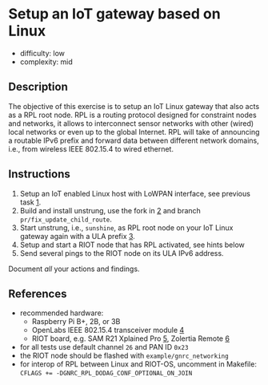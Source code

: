 # Setup an IoT gateway based on Linux

- difficulty: low
- complexity: mid

## Description

The objective of this exercise is to setup an IoT Linux gateway that also acts
as a RPL root node. RPL is a routing protocol designed for constraint nodes and
networks, it allows to interconnect sensor networks with other (wired) local
networks or even up to the global Internet. RPL will take of announcing a
routable IPv6 prefix and forward data between different network domains, i.e.,
from wireless IEEE 802.15.4 to wired ethernet.

## Instructions

1. Setup an IoT enabled Linux host with LoWPAN interface, see previous task [1].
2. Build and install unstrung, use the fork in [2] and branch `pr/fix_update_child_route`.
3. Start unstrung, i.e., `sunshine`, as RPL root node on your IoT Linux gateway again with a ULA prefix [3].
4. Setup and start a RIOT node that has RPL activated, see hints below
5. Send several pings to the RIOT node on its ULA IPv6 address.

Document _all_ your actions and findings.

## References

- recommended hardware:
    - Raspberry Pi B+, 2B, or 3B
    - OpenLabs IEEE 802.15.4 transceiver module [4]
    - RIOT board, e.g. SAM R21 Xplained Pro [5], Zolertia Remote [6]
- for all tests use default channel `26` and PAN ID `0x23`
- the RIOT node should be flashed with `example/gnrc_networking`
- for interop of RPL between Linux and RIOT-OS, uncomment in Makefile:
    `CFLAGS += -DGNRC_RPL_DODAG_CONF_OPTIONAL_ON_JOIN`

[1]: https://github.com/RIOT-OS/Exercises/blob/master/Linux/basics/iot_node.md
[2]: https://github.com/smlng/unstrung/tree/pr/fix_update_child_route
[3]: http://unique-local-ipv6.com/
[4]: http://openlabs.co/store/Raspberry-Pi-802.15.4-radio
[5]: http://www.atmel.com/tools/atsamr21-xpro.aspx
[6]: http://zolertia.io/product/hardware/re-mote
